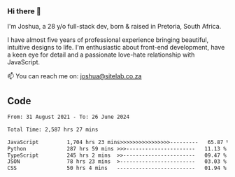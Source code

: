 ### Hi there 👋

I'm Joshua, a 28 y/o full-stack dev, born & raised in Pretoria, South Africa. 

I have almost five years of professional experience bringing beautiful, intuitive designs to life. I'm enthusiastic about front-end development, have a keen eye for detail and a passionate love-hate relationship with JavaScript.

📫 You can reach me on: joshua@sitelab.co.za

## **Code**

<!--START_SECTION:waka-->

```txt
From: 31 August 2021 - To: 26 June 2024

Total Time: 2,587 hrs 27 mins

JavaScript         1,704 hrs 23 mins>>>>>>>>>>>>>>>>---------   65.87 %
Python             287 hrs 59 mins >>>----------------------   11.13 %
TypeScript         245 hrs 2 mins  >>-----------------------   09.47 %
JSON               78 hrs 23 mins  >------------------------   03.03 %
CSS                50 hrs 4 mins   -------------------------   01.94 %
```

<!--END_SECTION:waka-->
